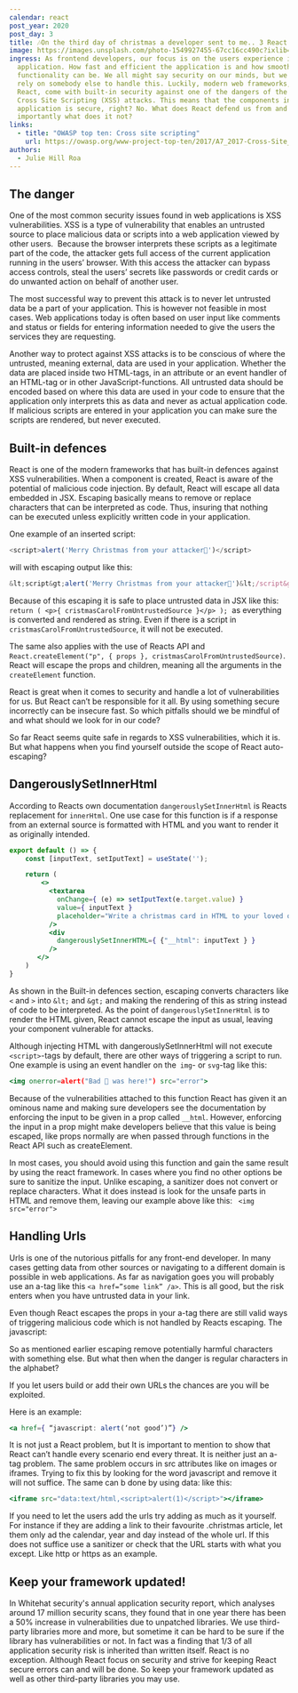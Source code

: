 ```yaml
---
calendar: react
post_year: 2020
post_day: 3
title: 🎶On the third day of christmas a developer sent to me.. 3 React security tips!
image: https://images.unsplash.com/photo-1549927455-67cc16cc490c?ixlib=rb-1.2.1&ixid=MXwxMjA3fDB8MHxwaG90by1wYWdlfHx8fGVufDB8fHw%3D&auto=format&fit=crop&w=1350&q=80
ingress: As frontend developers, our focus is on the users experience in our
  application. How fast and efficient the application is and how smooth the
  functionality can be. We all might say security on our minds, but we often
  rely on somebody else to handle this. Luckily, modern web frameworks, like
  React, come with built-in security against one of the dangers of the web –
  Cross Site Scripting (XSS) attacks. This means that the components in our
  application is secure, right? No. What does React defend us from and more
  importantly what does it not?
links:
  - title: "OWASP top ten: Cross site scripting"
    url: https://owasp.org/www-project-top-ten/2017/A7_2017-Cross-Site_Scripting_(XSS)
authors:
  - Julie Hill Roa
---
```

## The danger

One of the most common security issues found in web applications is XSS vulnerabilities. XSS is a type of vulnerability that enables an untrusted source to place malicious data or scripts into a web application viewed by other users.  Because the browser interprets these scripts as a legitimate part of the code, the attacker gets full access of the current application running in the users’ browser. With this access the attacker can bypass access controls, steal the users’ secrets like passwords or credit cards or do unwanted action on behalf of another user.

The most successful way to prevent this attack is to never let untrusted data be a part of your application. This is however not feasible in most cases. Web applications today is often based on user input like comments and status or fields for entering information needed to give the users the services they are requesting. 

Another way to protect against XSS attacks is to be conscious of where the untrusted, meaning external, data are used in your application. Whether the data are placed inside two HTML-tags, in an attribute or an event handler of an HTML-tag or in other JavaScript-functions. All untrusted data should be encoded based on where this data are used in your code to ensure that the application only interprets this as data and never as actual application code. If malicious scripts are entered in your application you can make sure the scripts are rendered, but never executed. 

## Built-in defences

React is one of the modern frameworks that has built-in defences against XSS vulnerabilities. When a component is created, React is aware of the potential of malicious code injection. By default, React will escape all data embedded in JSX. Escaping basically means to remove or replace characters that can be interpreted as code. Thus, insuring that nothing can be executed unless explicitly written code in your application.

One example of an inserted script: 

```javascript
<script>alert('Merry Christmas from your attacker🎅')</script>
```

will with escaping output like this: 

```javascript
&lt;script&gt;alert('Merry Christmas from your attacker🎅')&lt;/script&gt;
```

Because of this escaping it is safe to place untrusted data in JSX like this:` return ( <p>{ cristmasCarolFromUntrustedSource }</p> );`  as everything is converted and rendered as string. Even if there is a script in `cristmasCarolFromUntrustedSource`, it will not be executed. 

The same also applies with the use of Reacts API and `React.createElement("p", { props }, cristmasCarolFromUntrustedSource)`. React will escape the props and children, meaning all the arguments in the `createElement` function.

React is great when it comes to security and handle a lot of vulnerabilities for us. But React can’t be responsible for it all. By using something secure incorrectly can be insecure fast. So which pitfalls should we be mindful of and what should we look for in our code?

So far React seems quite safe in regards to XSS vulnerabilities, which it is. But what happens when you find yourself outside the scope of React auto-escaping?

## DangerouslySetInnerHtml

According to Reacts own documentation `dangerouslySetInnerHtml` is Reacts replacement for `innerHtml`. One use case for this function is if a response from an external source is formatted with HTML and you want to render it as originally intended. 

```jsx
export default () => {
    const [inputText, setIputText] = useState('');

    return (
        <>
          <textarea
            onChange={ (e) => setIputText(e.target.value) }
            value={ inputText }
            placeholder="Write a christmas card in HTML to your loved ones!🎅"
          />
          <div
            dangerouslySetInnerHTML={ {"__html": inputText } }
          />
       </>
    )
}
```

As shown in the Built-in defences section, escaping converts characters like `<` and `>` into `&lt;` and `&gt;` and making the rendering of this as string instead of code to be interpreted. As the point of `dangerouslySetInnerHtml` is to render the HTML given, React cannot escape the input as usual, leaving your component vulnerable for attacks.

Although injecting HTML with dangerouslySetInnerHtml will not execute `<script>`-tags by default, there are other ways of triggering a script to run. One example is using an event handler on the` img`- or `svg`-tag like this:

```jsx
<img onerror=alert("Bad 🎅 was here!") src="error">
```

Because of the vulnerabilities attached to this function React has given it an ominous name and making sure developers see the documentation by enforcing the input to be given in a prop called `__html`. However, enforcing the input in a prop might make developers believe that this value is being escaped, like props normally are when passed through functions in the React API such as createElement.

In most cases, you should avoid using this function and gain the same result by using the react framework. In cases where you find no other options be sure to sanitize the input. Unlike escaping, a sanitizer does not convert or replace characters. What it does instead is look for the unsafe parts in HTML and remove them, leaving our example above like this: ` <img src="error">`


## Handling Urls

Urls is one of the nutorious pitfalls for any front-end developer. In many cases getting data from other sources or navigating to a different domain is possible in web applications. As far as navigation goes you will probably use an a-tag like this `<a href=”some link” /a>`. This is all good, but the risk enters when you have untrusted data in your link.

Even though React escapes the props in your a-tag there are still valid ways of triggering malicious code which is not handled by Reacts escaping. The javascript: 

So as mentioned earlier escaping remove potentially harmful characters with something else. But what then when the danger is regular characters in the alphabet? 

If you let users build or add their own URLs the chances are you will be exploited. 

Here is an example:

```jsx
<a href={ “javascript: alert(‘not good’)”} />
```

It is not just a React problem, but It is important to mention to show that React can’t handle every scenario end every threat. It is neither just an a-tag problem. The same problem occurs in src attributes like on images or iframes. Trying to fix this by looking for the word javascript and remove it will not suffice. The same can b done by using data: like this: 

```jsx
<iframe src="data:text/html,<script>alert(1)</script>"></iframe>
```

If you need to let the users add the urls try adding as much as it yourself. For instance if they are adding a link to their favourite .christmas article, let them only ad the calendar, year and day instead of the whole url. If this does not suffice use a sanitizer or check that the URL starts with what you except. Like http or https as an example.

## Keep your framework updated!

In Whitehat security's annual application security report, which analyses around 17 million security scans, they found that in one year there has been a 50% increase in vulnerabilities due to unpatched libraries. We use third-party libraries more and more, but sometime it can be hard to be sure if the library has vulnerabilities or not. In fact was a finding that 1/3 of all application security risk is inherited than written itself. React is no exception. Although React focus on security and strive for keeping React secure errors can and will be done. So keep your framework updated as well as other third-party libraries you may use.